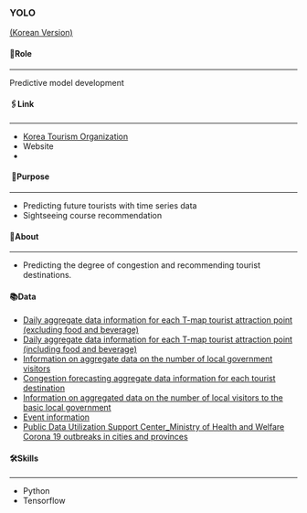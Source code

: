 ### YOLO  
[(Korean Version)](https://www.notion.so/2021-X-Kako-bc3cdee273ee4e7ea818b4ecce7d27b9)  
#### 🔑Role
---
Predictive model development
#### 🖇Link
---
- [Korea Tourism Organization](https://www.2021tourapi.com/)
- Website
- 
####  📌Purpose
---
- Predicting future tourists with time series data
- Sightseeing course recommendation

#### 🔎About
---
- Predicting the degree of congestion and recommending tourist destinations.
    
#### 📚Data
- [Daily aggregate data information for each T-map tourist attraction point (excluding food and beverage)](https://www.data.go.kr/iim/api/selectAPIAcountView.do)
- [Daily aggregate data information for each T-map tourist attraction point (including food and beverage)](https://www.data.go.kr/iim/api/selectAPIAcountView.do)
- [Information on aggregate data on the number of local government visitors](https://www.data.go.kr/iim/api/selectAPIAcountView.do)
- [Congestion forecasting aggregate data information for each tourist destination](https://www.data.go.kr/iim/api/selectAPIAcountView.do)
- [Information on aggregated data on the number of local visitors to the basic local government](https://www.data.go.kr/iim/api/selectAPIAcountView.do)
- [Event information](https://www.data.go.kr/tcs/dss/selectApiDataDetailView.do?publicDataPk=15057787)
- [Public Data Utilization Support Center_Ministry of Health and Welfare Corona 19 outbreaks in cities and provinces](https://www.data.go.kr/iim/api/selectAPIAcountView.do)


#### 🛠Skills
---
- Python
- Tensorflow



